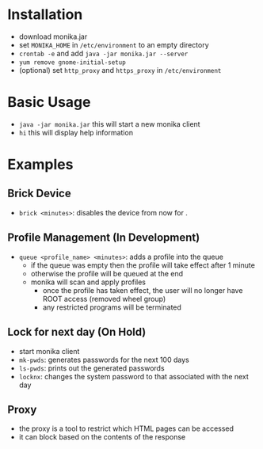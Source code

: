 # Installation

- download monika.jar
- set `MONIKA_HOME` in `/etc/environment` to an empty directory
- `crontab -e` and add `java -jar monika.jar --server`
- `yum remove gnome-initial-setup`
- (optional) set `http_proxy` and `https_proxy` in `/etc/environment`

# Basic Usage

- `java -jar monika.jar` this will start a new monika client
- `hi` this will display help information

# Examples

## Brick Device

- `brick <minutes>`: disables the device from now for <minutes>.

## Profile Management (In Development)

- `queue <profile_name> <minutes>`: adds a profile into the queue
    - if the queue was empty then the profile will take effect after 1 minute
    - otherwise the profile will be queued at the end
    - monika will scan and apply profiles
        - once the profile has taken effect, the user will no longer have ROOT access (removed wheel group)
        - any restricted programs will be terminated

## Lock for next day (On Hold)

- start monika client
- `mk-pwds`: generates passwords for the next 100 days
- `ls-pwds`: prints out the generated passwords
- `locknx`: changes the system password to that associated with the next day

## Proxy

- the proxy is a tool to restrict which HTML pages can be accessed
- it can block based on the contents of the response
